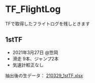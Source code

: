 # TF_FlightLog
TFで取得したフライトログを残しときます

## 1stTF
- 2021年3月27日 @笠岡
- 滑走 9本、ジャンプ2本
- 気速計較正なし
  
抽出後の生データ：
[210329_1stTF.xlsx](https://github.com/KUBTSSAvionics/TF_FlightLog/blob/main/210327_1st_TF/210329_1stTF.xlsx)
